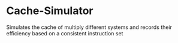 # Cache-Simulator
Simulates the cache of multiply different systems and records their efficiency based on a consistent instruction set

